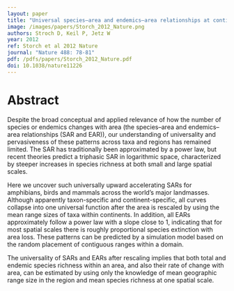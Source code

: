 ```yaml
---
layout: paper
title: "Universal species–area and endemics–area relationships at continental scales"
image: /images/papers/Storch_2012_Nature.png
authors: Stroch D, Keil P, Jetz W
year: 2012
ref: Storch et al 2012 Nature
journal: "Nature 488: 78-81"
pdf: /pdfs/papers/Storch_2012_Nature.pdf
doi: 10.1038/nature11226
---
```


# Abstract

Despite the broad conceptual and applied relevance of how the number of species or endemics changes with area (the species–area and endemics–area relationships (SAR and EAR)), our understanding of universality and pervasiveness of these patterns across taxa and regions has remained limited. The SAR has traditionally been approximated by a power law, but recent theories predict a triphasic SAR in logarithmic space, characterized by steeper increases in species richness at both small and large spatial scales. 

Here we uncover such universally upward accelerating SARs for amphibians, birds and mammals across the world’s major landmasses. Although apparently taxon-specific and continent-specific, all curves collapse into one universal function after the area is rescaled by using the mean range sizes of taxa within continents. In addition, all EARs approximately follow a power law with a slope close to 1, indicating that for most spatial scales there is roughly proportional species extinction with area loss. These patterns can be predicted by a simulation model based on the random placement of contiguous ranges within a domain. 

The universality of SARs and EARs after rescaling implies that both total and endemic species richness within an area, and also their rate of change with area, can be estimated by using only the knowledge of mean geographic range size in the region and mean species richness at one spatial scale.
